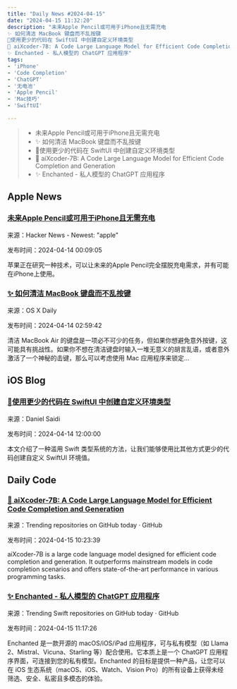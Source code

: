 ```yaml
---
title: "Daily News #2024-04-15"
date: "2024-04-15 11:32:20"
description: "未来Apple Pencil或可用于iPhone且无需充电
✨ 如何清洁 MacBook 键盘而不乱按键
🎉使用更少的代码在 SwiftUI 中创建自定义环境类型
🌟 aiXcoder-7B: A Code Large Language Model for Efficient Code Completion and Generation
✨ Enchanted - 私人模型的 ChatGPT 应用程序"
tags: 
- 'iPhone'
- 'Code Completion'
- 'ChatGPT'
- '无电池'
- 'Apple Pencil'
- 'Mac技巧'
- 'SwiftUI'

---
```


> - 未来Apple Pencil或可用于iPhone且无需充电
> - ✨ 如何清洁 MacBook 键盘而不乱按键
> - 🎉使用更少的代码在 SwiftUI 中创建自定义环境类型
> - 🌟 aiXcoder-7B: A Code Large Language Model for Efficient Code Completion and Generation
> - ✨ Enchanted - 私人模型的 ChatGPT 应用程序

## Apple News

### [未来Apple Pencil或可用于iPhone且无需充电](https://appleinsider.com/articles/24/04/11/future-apple-pencil-may-work-on-iphone-and-never-need-charging)

来源：Hacker News - Newest: "apple"

发布时间：2024-04-14 00:09:05

苹果正在研究一种技术，可以让未来的Apple Pencil完全摆脱充电需求，并有可能在iPhone上使用。

### [✨ 如何清洁 MacBook 键盘而不乱按键](https://osxdaily.com/2024/04/13/best-way-clean-macbook-keyboard-microfiber-keyboardcleantool/)

来源：OS X Daily

发布时间：2024-04-14 02:59:42

清洁 MacBook Air 的键盘是一项必不可少的任务，但如果你想避免意外按键，这可能具有挑战性。如果你不想在清洁键盘时输入一堆无意义的胡言乱语，或者意外激活了一个神秘的击键，那么可以考虑使用 Mac 应用程序来锁定...

## iOS Blog

### [🎉使用更少的代码在 SwiftUI 中创建自定义环境类型](https://danielsaidi.com/blog/2024/04/14/create-custom-environment-types-in-swiftui-with-less-code)

来源：Daniel Saidi

发布时间：2024-04-14 12:00:00

本文介绍了一种滥用 Swift 类型系统的方法，让我们能够使用比其他方式更少的代码创建自定义 SwiftUI 环境值。

## Daily Code

### [🌟 aiXcoder-7B: A Code Large Language Model for Efficient Code Completion and Generation](https://github.com/aixcoder-plugin/aiXcoder-7B)

来源：Trending repositories on GitHub today · GitHub

发布时间：2024-04-15 10:23:39

aiXcoder-7B is a large code language model designed for efficient code completion and generation. It outperforms mainstream models in code completion scenarios and offers state-of-the-art performance in various programming tasks.

### [✨ Enchanted - 私人模型的 ChatGPT 应用程序](https://github.com/AugustDev/enchanted)

来源：Trending Swift repositories on GitHub today · GitHub

发布时间：2024-04-15 11:17:26

Enchanted 是一款开源的 macOS/iOS/iPad 应用程序，可与私有模型（如 Llama 2、Mistral、Vicuna、Starling 等）配合使用。它本质上是一个 ChatGPT 应用程序界面，可连接到您的私有模型。Enchanted 的目标是提供一种产品，让您可以在 iOS 生态系统（macOS、iOS、Watch、Vision Pro）的所有设备上获得未经筛选、安全、私密且多模态的体验。
